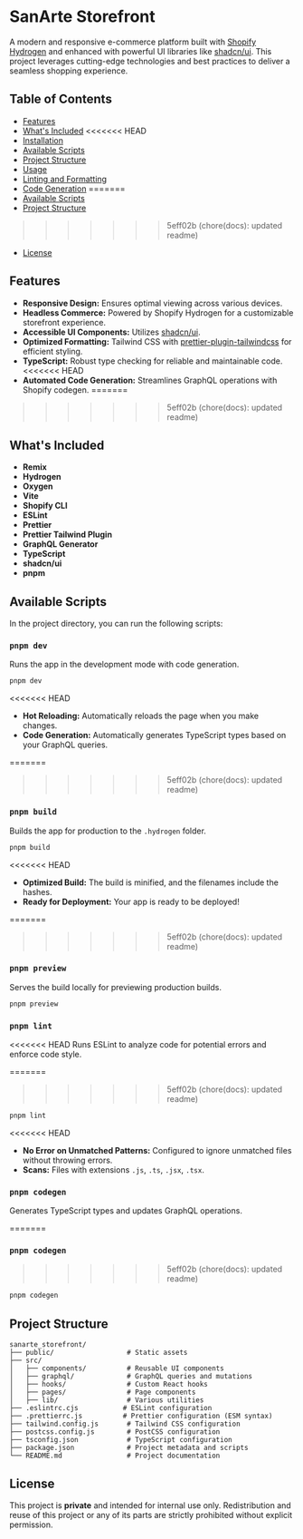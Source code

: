 # SanArte Storefront

A modern and responsive e-commerce platform built with [Shopify Hydrogen](https://shopify.dev/custom-storefronts/hydrogen) and enhanced with powerful UI libraries like [shadcn/ui](https://ui.shadcn.com/). This project leverages cutting-edge technologies and best practices to deliver a seamless shopping experience.

## Table of Contents

- [Features](#features)
- [What's Included](#whats-included)
<<<<<<< HEAD
- [Installation](#installation)
- [Available Scripts](#available-scripts)
- [Project Structure](#project-structure)
- [Usage](#usage)
- [Linting and Formatting](#linting-and-formatting)
- [Code Generation](#code-generation)
=======
- [Available Scripts](#available-scripts)
- [Project Structure](#project-structure)
>>>>>>> 5eff02b (chore(docs): updated readme)
- [License](#license)

## Features

- **Responsive Design:** Ensures optimal viewing across various devices.
- **Headless Commerce:** Powered by Shopify Hydrogen for a customizable storefront experience.
- **Accessible UI Components:** Utilizes [shadcn/ui](https://ui.shadcn.com/).
- **Optimized Formatting:** Tailwind CSS with [prettier-plugin-tailwindcss](https://github.com/tailwindlabs/prettier-plugin-tailwindcss) for efficient styling.
- **TypeScript:** Robust type checking for reliable and maintainable code.
<<<<<<< HEAD
- **Automated Code Generation:** Streamlines GraphQL operations with Shopify codegen.
=======
>>>>>>> 5eff02b (chore(docs): updated readme)

## What's Included

- **Remix**
- **Hydrogen**
- **Oxygen**
- **Vite**
- **Shopify CLI**
- **ESLint**
- **Prettier**
- **Prettier Tailwind Plugin**
- **GraphQL Generator**
- **TypeScript**
- **shadcn/ui**
- **pnpm**

## Available Scripts

In the project directory, you can run the following scripts:

### `pnpm dev`

Runs the app in the development mode with code generation.

```bash
pnpm dev
```

<<<<<<< HEAD
- **Hot Reloading:** Automatically reloads the page when you make changes.
- **Code Generation:** Automatically generates TypeScript types based on your GraphQL queries.

=======
>>>>>>> 5eff02b (chore(docs): updated readme)
### `pnpm build`

Builds the app for production to the `.hydrogen` folder.

```bash
pnpm build
```

<<<<<<< HEAD
- **Optimized Build:** The build is minified, and the filenames include the hashes.
- **Ready for Deployment:** Your app is ready to be deployed!

=======
>>>>>>> 5eff02b (chore(docs): updated readme)
### `pnpm preview`

Serves the build locally for previewing production builds.

```bash
pnpm preview
```

### `pnpm lint`

<<<<<<< HEAD
Runs ESLint to analyze code for potential errors and enforce code style.

=======
>>>>>>> 5eff02b (chore(docs): updated readme)
```bash
pnpm lint
```

<<<<<<< HEAD
- **No Error on Unmatched Patterns:** Configured to ignore unmatched files without throwing errors.
- **Scans:** Files with extensions `.js`, `.ts`, `.jsx`, `.tsx`.

### `pnpm codegen`

Generates TypeScript types and updates GraphQL operations.

=======
### `pnpm codegen`

>>>>>>> 5eff02b (chore(docs): updated readme)
```bash
pnpm codegen
```

## Project Structure

```
sanarte_storefront/
├── public/                  # Static assets
├── src/
│   ├── components/          # Reusable UI components
│   ├── graphql/             # GraphQL queries and mutations
│   ├── hooks/               # Custom React hooks
│   ├── pages/               # Page components
│   ├── lib/                 # Various utilities
├── .eslintrc.cjs           # ESLint configuration
├── .prettierrc.js          # Prettier configuration (ESM syntax)
├── tailwind.config.js       # Tailwind CSS configuration
├── postcss.config.js        # PostCSS configuration
├── tsconfig.json            # TypeScript configuration
├── package.json             # Project metadata and scripts
└── README.md                # Project documentation
```

## License

This project is **private** and intended for internal use only. Redistribution and reuse of this project or any of its parts are strictly prohibited without explicit permission.
